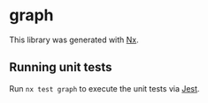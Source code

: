 # graph

This library was generated with [Nx](https://nx.dev).

## Running unit tests

Run `nx test graph` to execute the unit tests via [Jest](https://jestjs.io).
